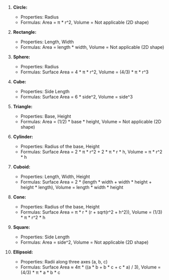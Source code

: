 

1. **Circle:**
   - Properties: Radius
   - Formulas: Area = π * r^2, Volume = Not applicable (2D shape)

2. **Rectangle:**
   - Properties: Length, Width
   - Formulas: Area = length * width, Volume = Not applicable (2D shape)

3. **Sphere:**
   - Properties: Radius
   - Formulas: Surface Area = 4 * π * r^2, Volume = (4/3) * π * r^3

4. **Cube:**
   - Properties: Side Length
   - Formulas: Surface Area = 6 * side^2, Volume = side^3

5. **Triangle:**
   - Properties: Base, Height
   - Formulas: Area = (1/2) * base * height, Volume = Not applicable (2D shape)

6. **Cylinder:**
   - Properties: Radius of the base, Height
   - Formulas: Surface Area = 2 * π * r^2 + 2 * π * r * h, Volume = π * r^2 * h

7. **Cuboid:**
   - Properties: Length, Width, Height
   - Formulas: Surface Area = 2 * (length * width + width * height + height * length), Volume = length * width * height

8. **Cone:**
   - Properties: Radius of the base, Height
   - Formulas: Surface Area = π * r * (r + sqrt(r^2 + h^2)), Volume = (1/3) * π * r^2 * h

9. **Square:**
   - Properties: Side Length
   - Formulas: Area = side^2, Volume = Not applicable (2D shape)

10. **Ellipsoid:**
    - Properties: Radii along three axes (a, b, c)
    - Formulas: Surface Area ≈ 4π * ((a * b + b * c + c * a) / 3), Volume = (4/3) * π * a * b * c

